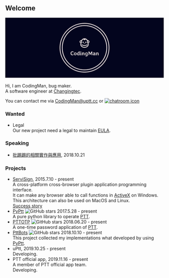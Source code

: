 ## Welcome

![](https://raw.githubusercontent.com/PttCodingMan/PttCodingMan.github.io/master/logo/facebook_cover_photo_2.png)

Hi, I am CodingMan, bug maker.  
A software engineer at [Changingtec](https://www.changingtec.com/).

You can contact me via CodingMan@uptt.cc or [![chatroom icon](https://patrolavia.github.io/telegram-badge/chat.png)](https://t.me/PttCodingMan)

### Wanted
* Legal  
    Our new project need a legal to maintain [EULA](https://zh.wikipedia.org/wiki/%E6%9C%80%E7%BB%88%E7%94%A8%E6%88%B7%E8%AE%B8%E5%8F%AF%E5%8D%8F%E8%AE%AE).

### Speaking
* [批踢踢的相關實作與應用](https://docs.google.com/presentation/d/1aTfchLP8VzYhIBGCciC12mR-YtHqMB3a2OIOi8aFNeY/edit?usp=sharing), 2018.10.21


### Projects
* [ServiSign](https://www.changingtec.com/servisign.html), 2015.7.10 - present  
    A cross-platform cross-browser plugin application programming interface.  
    It can make any browser able to call functions in [ActiveX](https://zh.wikipedia.org/wiki/ActiveX) on Windows.  
    This architecture can also be used on MacOS and Linux.  
    [Success story](https://www.google.com/search?q=ServiSign)
* [PyPtt](https://github.com/PttCodingMan/PyPtt) ![GitHub stars](https://img.shields.io/github/stars/PttCodingMan/PyPtt?style=social) 2017.5.28 - present  
    A pure python library to operate [PTT](https://zh.wikipedia.org/wiki/%E6%89%B9%E8%B8%A2%E8%B8%A2).
* [PTTOTP](https://github.com/PttCodingMan/PTTOTP) ![GitHub stars](https://img.shields.io/github/stars/PttCodingMan/PTTOTP?style=social) 2018.06.20 - present    
    A one-time password application of [PTT](https://zh.wikipedia.org/wiki/%E6%89%B9%E8%B8%A2%E8%B8%A2).
* [PttBots](https://github.com/PttCodingMan/PTTBots) ![GitHub stars](https://img.shields.io/github/stars/PttCodingMan/PTTBots?style=social) 2018.10.10 - present  
    This project collected my implementations what developed by using [PyPtt](https://github.com/PttCodingMan/PyPtt).
* uPtt, 2019.10.25 - present  
    Developing.
* PTT official app, 2019.11.16 - present  
    A member of PTT official app team.  
    Developing.
